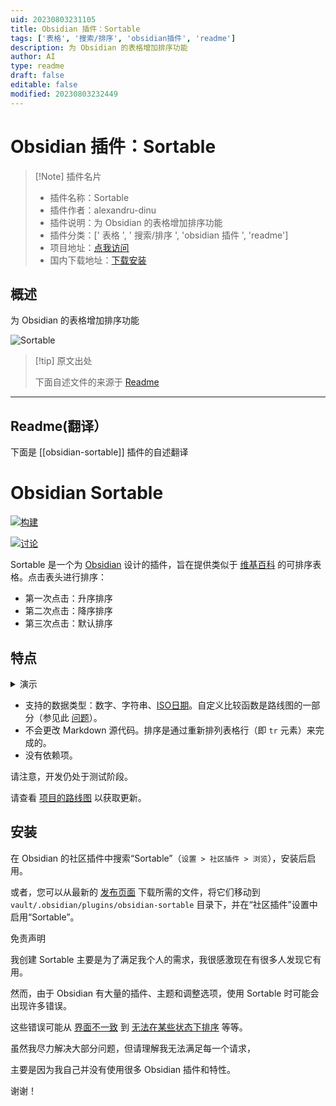 ```yaml
---
uid: 20230803231105
title: Obsidian 插件：Sortable
tags: ['表格', '搜索/排序', 'obsidian插件', 'readme']
description: 为 Obsidian 的表格增加排序功能
author: AI
type: readme
draft: false
editable: false
modified: 20230803232449
---
```


# Obsidian 插件：Sortable

> [!Note] 插件名片
> - 插件名称：Sortable
> - 插件作者：alexandru-dinu
> - 插件说明：为 Obsidian 的表格增加排序功能
> - 插件分类：[' 表格 ', ' 搜索/排序 ', 'obsidian 插件 ', 'readme']
> - 项目地址：[点我访问](https://github.com/alexandru-dinu/obsidian-sortable)
> - 国内下载地址：[下载安装](https://pkmer.cn/products/plugin/pluginMarket/?obsidian-sortable)

## 概述

为 Obsidian 的表格增加排序功能

![Sortable](https://cdn.pkmer.cn/covers/obsidian-sortable.PNG!pkmer)

> [!tip] 原文出处
>
>下面自述文件的来源于 [Readme](https://ghproxy.net/https://raw.githubusercontent.com/alexandru-dinu/obsidian-sortable/master/README.md)
>

---

## Readme(翻译）

下面是 [[obsidian-sortable]] 插件的自述翻译

# Obsidian Sortable

[![构建](https://github.com/alexandru-dinu/obsidian-sortable/actions/workflows/main.yml/badge.svg)](https://github.com/alexandru-dinu/obsidian-sortable/actions/workflows/main.yml)

[![讨论](https://img.shields.io/badge/discussions-welcome-blueviolet)](https://github.com/alexandru-dinu/obsidian-sortable/discussions)

Sortable 是一个为 [Obsidian](https://obsidian.md) 设计的插件，旨在提供类似于 [维基百科](https://en.wikipedia.org/wiki/Help:Sorting#Example) 的可排序表格。点击表头进行排序：

- 第一次点击：升序排序
- 第二次点击：降序排序
- 第三次点击：默认排序

## 特点

<details>
<summary>演示</summary>

<https://user-images.githubusercontent.com/14110183/128138299-fd2a1bb2-6f87-4b50-b306-17550d8adc64.mov>

</details>

- 支持的数据类型：数字、字符串、[ISO日期](https://regex101.com/r/RfMAcx/1)。自定义比较函数是路线图的一部分（参见此 [问题](https://github.com/alexandru-dinu/obsidian-sortable/issues/12)）。
- 不会更改 Markdown 源代码。排序是通过重新排列表格行（即 `tr` 元素）来完成的。
- 没有依赖项。

请注意，开发仍处于测试阶段。

请查看 [项目的路线图](https://github.com/alexandru-dinu/obsidian-sortable/projects/1) 以获取更新。

## 安装

在 Obsidian 的社区插件中搜索“Sortable”（`设置 > 社区插件 > 浏览`），安装后启用。

或者，您可以从最新的 [发布页面](https://github.com/alexandru-dinu/obsidian-sortable/releases) 下载所需的文件，将它们移动到 `vault/.obsidian/plugins/obsidian-sortable` 目录下，并在“社区插件”设置中启用“Sortable”。

免责声明

我创建 Sortable 主要是为了满足我个人的需求，我很感激现在有很多人发现它有用。

然而，由于 Obsidian 有大量的插件、主题和调整选项，使用 Sortable 时可能会出现许多错误。

这些错误可能从 [界面不一致](https://github.com/alexandru-dinu/obsidian-sortable/discussions/23#discussioncomment-2376620) 到 [无法在某些状态下排序](https://github.com/alexandru-dinu/obsidian-sortable/issues/22) 等等。

虽然我尽力解决大部分问题，但请理解我无法满足每一个请求，

主要是因为我自己并没有使用很多 Obsidian 插件和特性。

谢谢！
